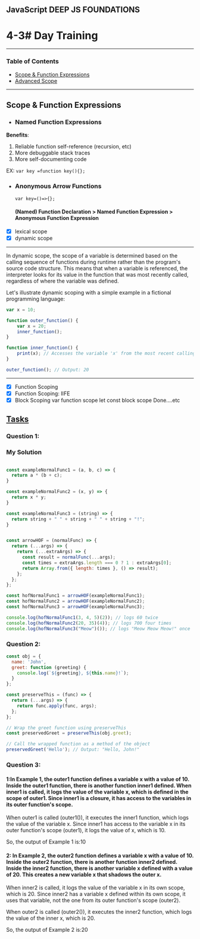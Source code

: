 ## JavaScript DEEP JS FOUNDATIONS

# 4-3# Day Training

---

### Table of Contents

- [Scope & Function Expressions](#)
- [Advanced Scope ](#)

---
## Scope & Function Expressions

* ### Named Function Expressions
**Benefits**:
  
1. Reliable function self-reference (recursion, etc)
2. More debuggable stack traces
3. More self-documenting code
   
 EX:  `var key =function key(){};`

* ### Anonymous Arrow Functions
  `var key=()=>{};`
  #### (Named) Function Declaration > Named Function Expression > Anonymous Function Expression

- [x] lexical scope
- [x] dynamic scope

---

In dynamic scope, the scope of a variable is determined based on the calling sequence of functions during runtime rather than the program's source code structure. This means that when a variable is referenced, the interpreter looks for its value in the function that was most recently called, regardless of where the variable was defined.

Let's illustrate dynamic scoping with a simple example in a fictional programming language:
```javascript 
var x = 10;

function outer_function() {
    var x = 20;
    inner_function();
}

function inner_function() {
    print(x); // Accesses the variable 'x' from the most recent calling function (outer_function)
}

outer_function(); // Output: 20

```

---

- [x] Function Scoping
- [x] Function Scoping: IIFE
- [x] Block Scoping
var function scope
let const block scope
Done....etc

## [Tasks](https://github.com/orjwan-alrajaby/gsg-expressjs-backend-training-2023/blob/main/learning-sprint-1/week3-day2-tasks/tasks.md)

### Question 1:


### My Solution
```javascript

const exampleNormalFunc1 = (a, b, c) => {
  return a * (b + c);
}

const exampleNormalFunc2 = (x, y) => {
  return x * y;
}

const exampleNormalFunc3 = (string) => {
  return string + " " + string + " " + string + "!";
} 


const arrowHOF = (normalFunc) => {
  return (...args) => {
    return (...extraArgs) => {
      const result = normalFunc(...args);
      const times = extraArgs.length === 0 ? 1 : extraArgs[0];
      return Array.from({ length: times }, () => result);
    };
  };
};

const hofNormalFunc1 = arrowHOF(exampleNormalFunc1);
const hofNormalFunc2 = arrowHOF(exampleNormalFunc2);
const hofNormalFunc3 = arrowHOF(exampleNormalFunc3);

console.log(hofNormalFunc1(3, 4, 5)(2)); // logs 60 twice
console.log(hofNormalFunc2(20, 35)(4)); // logs 700 four times
console.log(hofNormalFunc3("Meow")()); // logs "Meow Meow Meow!" once
```

### Question 2:

```javascript
const obj = {
  name: 'John',
  greet: function (greeting) {
    console.log(`${greeting}, ${this.name}!`);
  }
};

const preserveThis = (func) => {
  return (...args) => {
    return func.apply(func, args);
  };
};

// Wrap the greet function using preserveThis
const preservedGreet = preserveThis(obj.greet);

// Call the wrapped function as a method of the object
preservedGreet('Hello'); // Output: "Hello, John!"


```
### Question 3:
 
 #### 1:In Example 1, the outer1 function defines a variable x with a value of 10. Inside the outer1 function, there is another function inner1 defined. When inner1 is called, it logs the value of the variable x, which is defined in the scope of outer1. Since inner1 is a closure, it has access to the variables in its outer function's scope.

When outer1 is called (outer1()), it executes the inner1 function, which logs the value of the variable x. Since inner1 has access to the variable x in its outer function's scope (outer1), it logs the value of x, which is 10.

So, the output of Example 1 is:10

#### 2: In Example 2, the outer2 function defines a variable x with a value of 10. Inside the outer2 function, there is another function inner2 defined. Inside the inner2 function, there is another variable x defined with a value of 20. This creates a new variable x that shadows the outer x.

When inner2 is called, it logs the value of the variable x in its own scope, which is 20. Since inner2 has a variable x defined within its own scope, it uses that variable, not the one from its outer function's scope (outer2).

When outer2 is called (outer2()), it executes the inner2 function, which logs the value of the inner x, which is 20.

So, the output of Example 2 is:20
